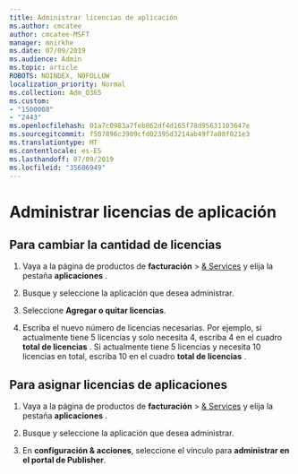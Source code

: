 ```yaml
---
title: Administrar licencias de aplicación
ms.author: cmcatee
author: cmcatee-MSFT
manager: mnirkhe
ms.date: 07/09/2019
ms.audience: Admin
ms.topic: article
ROBOTS: NOINDEX, NOFOLLOW
localization_priority: Normal
ms.collection: Adm_O365
ms.custom:
- "1500008"
- "2443"
ms.openlocfilehash: 01a7c0983a7feb862df4d165f78d95631103647e
ms.sourcegitcommit: f507896c3909cfd02395d3214ab49f7a08f021e3
ms.translationtype: MT
ms.contentlocale: es-ES
ms.lasthandoff: 07/09/2019
ms.locfileid: "35606949"
---
```

# <a name="manage-app-licenses"></a>Administrar licencias de aplicación

## <a name="to-change-license-quantity"></a>Para cambiar la cantidad de licencias

1. Vaya a la página de productos de **facturación** > [& Services](https://go.microsoft.com/fwlink/p/?linkid=842054) y elija la pestaña **aplicaciones** .

2. Busque y seleccione la aplicación que desea administrar.  

3. Seleccione **Agregar o quitar licencias**.

4. Escriba el nuevo número de licencias necesarias. Por ejemplo, si actualmente tiene 5 licencias y solo necesita 4, escriba 4 en el cuadro **total de licencias** . Si actualmente tiene 5 licencias y necesita 10 licencias en total, escriba 10 en el cuadro **total de licencias** .

## <a name="to-assign-app-licenses"></a>Para asignar licencias de aplicaciones

1. Vaya a la página de productos de **facturación** > [& Services](https://go.microsoft.com/fwlink/p/?linkid=842054) y elija la pestaña **aplicaciones** .

2. Busque y seleccione la aplicación que desea administrar.  

3. En **configuración & acciones**, seleccione el vínculo para **administrar en el portal de Publisher**.